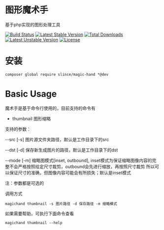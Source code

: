 # 图形魔术手

基于php实现的图形处理工具

[![Build Status](https://travis-ci.org/slince/magic-hand.svg?branch=master)](https://travis-ci.org/slince/magic-hand)
[![Latest Stable Version](https://poser.pugx.org/slince/magic-hand/v/stable)](https://packagist.org/packages/slince/magic-hand)
[![Total Downloads](https://poser.pugx.org/slince/magic-hand/downloads)](https://packagist.org/packages/slince/magic-hand)
[![Latest Unstable Version](https://poser.pugx.org/slince/magic-hand/v/unstable)](https://packagist.org/packages/slince/magic-hand)
[![License](https://poser.pugx.org/slince/magic-hand/license)](https://packagist.org/packages/slince/magic-hand)


# 安装
```
composer global require slince/magic-hand *@dev
```

# Basic Usage
魔术手是基于命令行使用的，目前支持的命令有
- thumbnail 图形缩略

支持的参数：

 --src [-s] 图片源文件夹路径，默认是工作目录下的src

 --dst [-d] 保存新生成图片的路径，默认是工作目录下的dst
 
 --mode [-m] 缩略图模式[inset, outbound], inset模式为保证缩略图像内容的完整不会严格按照给定尺寸裁剪，outbound会先进行缩放，再按照尺寸裁剪
 所以可以保证尺寸的准确，但图像内容可能会有所损失；默认是inset模式

 注：参数都是可选的

调用方式
```
magichand thumbnail -s 图片路径 -d 保存路径 -m 缩略模式

```
如果需要帮助，可执行下面命令查看
```
magichand thumbnail --help
```



